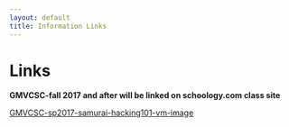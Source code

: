 ```yaml
---
layout: default
title: Information Links
---
```


# Links

**GMVCSC-fall 2017 and after will be linked on schoology.com class site**

[GMVCSC-sp2017-samurai-hacking101-vm-image](https://osdn.net/projects/sfnet_samurai/downloads/SamuraiWTF%25203.0%2520Branch/SamuraiWTF3.3.2.zip)
